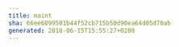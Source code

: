 ```yaml
---
title: maint
sha: 66ee6099501b44f52cb715b50d90ea64d05d70ab
generated: 2018-06-15T15:55:27+0200
---
```

